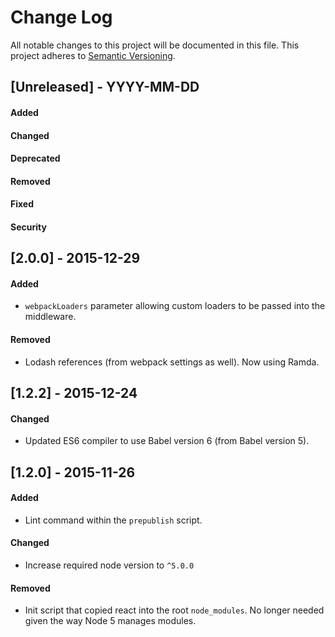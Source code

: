 # Change Log
All notable changes to this project will be documented in this file.
This project adheres to [Semantic Versioning](http://semver.org/).


## [Unreleased] - YYYY-MM-DD
#### Added
#### Changed
#### Deprecated
#### Removed
#### Fixed
#### Security


## [2.0.0] - 2015-12-29
#### Added
- `webpackLoaders` parameter allowing custom loaders to be passed into the middleware.
#### Removed
- Lodash references (from webpack settings as well). Now using Ramda.


## [1.2.2] - 2015-12-24
#### Changed
- Updated ES6 compiler to use Babel version 6 (from Babel version 5).


## [1.2.0] - 2015-11-26
#### Added
- Lint command within the `prepublish` script.

#### Changed
- Increase required node version to `^5.0.0`
#### Removed
- Init script that copied react into the root `node_modules`.  No longer needed given the way Node 5 manages modules.

